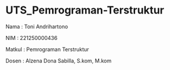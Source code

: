 # UTS_Pemrograman-Terstruktur

Nama   : Toni Andrihartono

NIM    : 221250000436

Matkul : Pemrograman Terstruktur

Dosen  : Alzena Dona Sabilla, S.kom, M.kom
